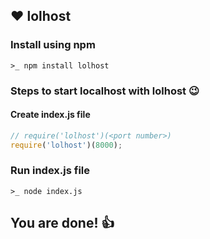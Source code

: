 ## ❤️ lolhost

### Install using npm
```
>_ npm install lolhost
```

### Steps to start localhost with lolhost 😉
#### Create index.js file
```js
// require('lolhost')(<port number>)
require('lolhost')(8000);
```

### Run index.js file
```
>_ node index.js
```


## You are done! 👍